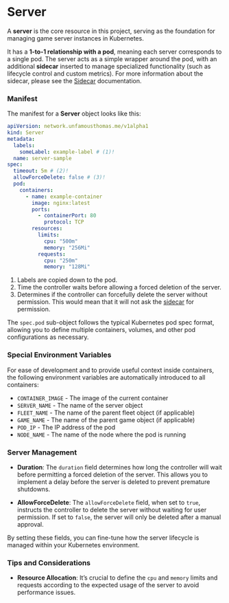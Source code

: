 # Server

A **server** is the core resource in this project, serving as the foundation for managing game server instances in Kubernetes.

It has a **1-to-1 relationship with a pod**, meaning each server corresponds to a single pod. The server acts as a simple wrapper around the pod, with an additional **sidecar** inserted to manage specialized functionality (such as lifecycle control and custom metrics). For more information about the sidecar, please see the [Sidecar](sidecar.md) documentation.

### Manifest

The manifest for a **Server** object looks like this:

```yaml
apiVersion: network.unfamousthomas.me/v1alpha1
kind: Server
metadata:
  labels:
    someLabel: example-label # (1)!
  name: server-sample
spec:
  timeout: 5m # (2)!
  allowForceDelete: false # (3)!
  pod:
    containers:
      - name: example-container
        image: nginx:latest
        ports:
          - containerPort: 80
            protocol: TCP
        resources:
          limits:
            cpu: "500m"
            memory: "256Mi"
          requests:
            cpu: "250m"
            memory: "128Mi"
```
1. Labels are copied down to the pod.
2. Time the controller waits before allowing a forced deletion of the server.
3. Determines if the controller can forcefully delete the server without permission. This would mean that it will not ask the [sidecar](sidecar.md) for permission.

The `spec.pod` sub-object follows the typical Kubernetes pod spec format, allowing you to define multiple containers, volumes, and other pod configurations as necessary.

### Special Environment Variables

For ease of development and to provide useful context inside containers, the following environment variables are automatically introduced to all containers:

- `CONTAINER_IMAGE` - The image of the current container
- `SERVER_NAME` - The name of the server object
- `FLEET_NAME` - The name of the parent fleet object (if applicable)
- `GAME_NAME` - The name of the parent game object (if applicable)
- `POD_IP` - The IP address of the pod
- `NODE_NAME` - The name of the node where the pod is running

### Server Management

- **Duration**: The `duration` field determines how long the controller will wait before permitting a forced deletion of the server. This allows you to implement a delay before the server is deleted to prevent premature shutdowns.

- **AllowForceDelete**: The `allowForceDelete` field, when set to `true`, instructs the controller to delete the server without waiting for user permission. If set to `false`, the server will only be deleted after a manual approval.

By setting these fields, you can fine-tune how the server lifecycle is managed within your Kubernetes environment.

### Tips and Considerations
- **Resource Allocation**: It’s crucial to define the `cpu` and `memory` limits and requests according to the expected usage of the server to avoid performance issues.